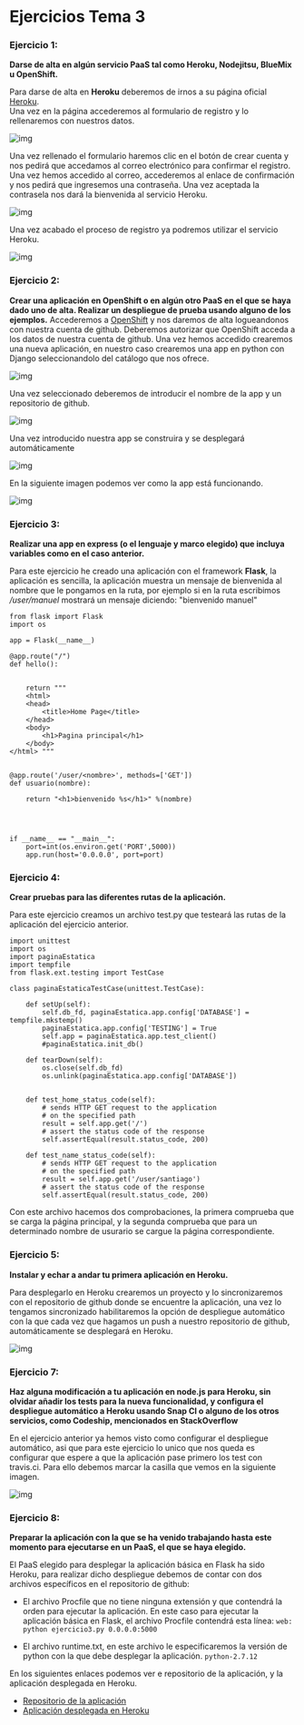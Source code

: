 # Ejercicios Tema 3

### Ejercicio 1:
**Darse de alta en algún servicio PaaS tal como Heroku, Nodejitsu, BlueMix u OpenShift.**

Para darse de alta en **Heroku** deberemos de irnos a su página oficial [Heroku](https://www.heroku.com).  
Una vez en la página accederemos al formulario de registro y lo rellenaremos con nuestros datos.

![img](captura2)

Una vez rellenado el formulario haremos clic en el botón de crear cuenta y nos pedirá que accedamos al correo electrónico para confirmar el registro.
Una vez hemos accedido al correo, accederemos al enlace de confirmación y nos pedirá que ingresemos una contraseña. Una vez aceptada la contrasela nos dará la bienvenida al servicio Heroku.

![img](captura1)

Una vez acabado el proceso de registro ya podremos utilizar el servicio Heroku.

![img](captura3)


### Ejercicio 2:
**Crear una aplicación en OpenShift o en algún otro PaaS en el que se haya dado uno de alta. Realizar un despliegue de prueba usando alguno de los ejemplos.**
Accederemos a [OpenShift](https://www.openshift.com) y nos daremos de alta logueandonos con nuestra cuenta de github. Deberemos autorizar que OpenShift acceda a los datos de nuestra cuenta de github.
Una vez hemos accedido crearemos una nueva aplicación, en nuestro caso crearemos una app en python con Django seleccionandolo del catálogo que nos ofrece.

![img](captura4)

Una vez seleccionado deberemos de introducir el nombre de la app y un repositorio de github.

![img](captura5)

Una vez introducido nuestra app se construira y se desplegará automáticamente

![img](captura6)

En la siguiente imagen podemos ver como la app está funcionando.

![img](captura7)


### Ejercicio 3:
**Realizar una app en express (o el lenguaje y marco elegido) que incluya variables como en el caso anterior.**

Para este ejercicio he creado una aplicación con el framework **Flask**, la aplicación es sencilla, la aplicación muestra un mensaje de bienvenida al nombre que le pongamos en la ruta, por ejemplo si en la ruta escribimos */user/manuel* mostrará un mensaje diciendo: "bienvenido manuel"

```
from flask import Flask
import os

app = Flask(__name__)

@app.route("/")
def hello():

	
    return """
	<html>
    <head>
        <title>Home Page</title>
    </head>
    <body> 
        <h1>Pagina principal</h1>
    </body> 
</html> """ 
 

@app.route('/user/<nombre>', methods=['GET'])
def usuario(nombre):
	
    return "<h1>bienvenido %s</h1>" %(nombre)


	
	
if __name__ == "__main__":
	port=int(os.environ.get('PORT',5000))
	app.run(host='0.0.0.0', port=port)
```

### Ejercicio 4:
**Crear pruebas para las diferentes rutas de la aplicación.**

Para este ejercicio creamos un archivo test.py que testeará las rutas de la aplicación del ejercicio anterior.

```
import unittest
import os
import paginaEstatica
import tempfile
from flask.ext.testing import TestCase

class paginaEstaticaTestCase(unittest.TestCase):

    def setUp(self):
        self.db_fd, paginaEstatica.app.config['DATABASE'] = tempfile.mkstemp()
        paginaEstatica.app.config['TESTING'] = True
        self.app = paginaEstatica.app.test_client()
        #paginaEstatica.init_db()

    def tearDown(self):
        os.close(self.db_fd)
        os.unlink(paginaEstatica.app.config['DATABASE'])


    def test_home_status_code(self):
        # sends HTTP GET request to the application
        # on the specified path
        result = self.app.get('/')
        # assert the status code of the response
        self.assertEqual(result.status_code, 200)

    def test_name_status_code(self):
        # sends HTTP GET request to the application
        # on the specified path
        result = self.app.get('/user/santiago')
        # assert the status code of the response
        self.assertEqual(result.status_code, 200)
```
Con este archivo hacemos dos comprobaciones, la primera comprueba que se carga la página principal, y la segunda comprueba que para un determinado nombre de usurario se cargue la página correspondiente.


### Ejercicio 5:
**Instalar y echar a andar tu primera aplicación en Heroku.**

Para desplegarlo en Heroku crearemos un proyecto y lo sincronizaremos con el repositorio de github donde se encuentre la aplicación, una vez lo tengamos sincronizado habilitaremos la opción de despliegue automático con la que cada vez que hagamos un push a nuestro repositorio de github, automáticamente se desplegará en Heroku.

![img](captura8)


### Ejercicio 7:
**Haz alguna modificación a tu aplicación en node.js para Heroku, sin olvidar añadir los tests para la nueva funcionalidad, y configura el despliegue automático a Heroku usando Snap CI o alguno de los otros servicios, como Codeship, mencionados en StackOverflow**

En el ejercicio anterior ya hemos visto como configurar el despliegue automático, asi que para este ejercicio lo unico que nos queda es configurar que espere a que la aplicación pase primero los test con travis.ci. Para ello debemos marcar la casilla que vemos en la siguiente imagen.

![img](captura9)


### Ejercicio 8:
**Preparar la aplicación con la que se ha venido trabajando hasta este momento para ejecutarse en un PaaS, el que se haya elegido.**

El PaaS elegido para desplegar la aplicación básica en Flask ha sido Heroku, para realizar dicho despliegue debemos de contar con dos archivos específicos en el repositorio de github:

- El archivo Procfile que no tiene ninguna extensión y que contendrá la orden para ejecutar la aplicación. En este caso para ejecutar la aplicación básica en Flask, el archivo Procfile contendrá esta línea: ```web: python ejercicio3.py 0.0.0.0:5000```

- El archivo runtime.txt, en este archivo le especificaremos la versión de python con la que debe desplegar la aplicación.
```python-2.7.12```

En los siguientes enlaces podemos ver e repositorio de la aplicación, y la aplicación desplegada en Heroku.
- [Repositorio de la aplicación](https://github.com/manuelalonsobraojos/AppHeroku)
- [Aplicación desplegada en Heroku](https://ejercicio3manuelalonso.herokuapp.com/)









